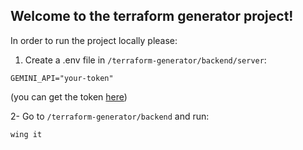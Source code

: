 ## Welcome to the terraform generator project!

In order to run the project locally please:

1. Create a .env file in `/terraform-generator/backend/server`:

```
GEMINI_API="your-token"
```

(you can get the token [here](https://aistudio.google.com/app/apikey))

2- Go to `/terraform-generator/backend` and run:

```
wing it
```
